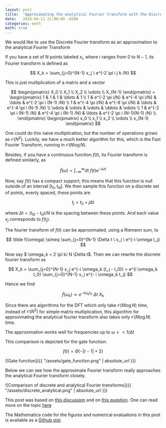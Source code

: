 ```yaml
---
layout: post
title:  "Approximating the analytical Fourier transform with the Discrete Fourier transform"
date:   2018-04-11 21:00:00 -0200
categories: math
math: true
---
```


We would like to use the Discrete Fourier transform as an approximation
to the analytical Fourier Transform

If you have a set of N points labeled $x_i$, where $i$ ranges from
0 to $N-1$,
its Fourier transform is defined as

$$    X_k = \sum_{j=0}^{N-1} x_j \ e^{-2 \pi i j k /N} $$

This is just multiplication of a matrix and a vector

$$    \begin{pmatrix}
    X_0 \\ X_1 \\ X_2 \\ \vdots \\ X_{N-1}
    \end{pmatrix}
    =
    \begin{pmatrix}
    1 & 1 & 1 & \ldots & 1 \\
    1 & e^{-2 \pi i/N} & e^{-4 \pi i/N} & \ldots & e^{-2 \pi i (N-1) /N} \\
    1 & e^{-4 \pi i/N} & e^{-8 \pi i/N} & \ldots & e^{-4 \pi i (N-1) /N} \\
    \vdots & \vdots & \vdots & \ddots & \vdots \\
    1 & e^{-2 \pi i (N-1) /N} & e^{-4 \pi i (N-1) /N} & \ldots & e^{-2 \pi i (N-1)(N-1) /N} \\
    \end{pmatrix}
    \begin{pmatrix}
    x_0 \\ x_1 \\ x_2 \\ \vdots \\ x_{N-1}
    \end{pmatrix}
$$

One could do this naive multiplication, but the number of operations grows as $\mathcal{O}(N^2)$.
Luckily, we have a much better algorithm for this, which is the Fast Fourier Transform,
running in $\mathcal{O}(N \log N)$.

Besides, if you have a continuous function $f(t)$, its Fourier transform is defined
similarly, as

$$
    \tilde f(\omega) = \int_{-\infty}^{\infty} dt \ f(t) e^{- i \omega t}
$$

Now, say $f(t)$ has a compact support,
this means that this function is null outside of an interval $[t_0,t_N]$.
We then sample this function on a discrete set of points, evenly spaced,
these points are

$$
    t_j = t_0 + j \Delta t
$$

where $\Delta t = (t_N - t_0)/N$ is the spacing between these points.
And each value $x_j$ corresponds to $f(t_j)$.

The fourier transform of $f(t)$ can be approximated, using a Riemann sum,
to

$$
    \tilde f(\omega) \simeq \sum_{j=0}^{N-1} \Delta t \ x_j \ e^{-i \omega t_j}
$$

Now say
$ \omega_k = 2 \pi k/ N \Delta t$.
Then we can rewrite the discrete fourier transform as

$$
    X_k = \sum_{j=0}^{N-1} x_j e^{-i \omega_k (t_j - t_0)} = e^{i \omega_k t_0} \sum_{j=0}^{N-1} x_j e^{- i \omega_k t_j}
$$

Hence we find

$$
    \tilde f(\omega_k) \simeq e^{-i \omega_k t_0} \ \Delta t \ X_k
$$

Since there are algorithms for the DFT which only take $\mathcal{O}(N \log N)$ time, instead of $\mathcal{O}(N^2)$ for
simple matrix multiplication,
this algorithm for approximating the analytical fourier transform also takes
only $\mathcal{O}(N \log N)$ time.

The approximation works well for frequencies up to $\omega << 1/\Delta t$

This comparison is depicted for the gate function:

$$ f(t) = \Theta(-|t - 1| + 2) $$

![Gate function]({{ "/assets/gate_function.png" | absolute_url }})

Below we can see how the approximate Fourier transform really approaches the
analytical Fourier transform closely.

![Comparison of discrete and analytical Fourier transforms]({{ "/assets/discrete_analytical.png" | absolute_url }})

This post was based on [this discussion][axelrod] and on [this question][math-se]. One can read more on the topic [here][upenn]

The Mathematica code for the figures and numerical evaluations
in this post is available as a [Github gist][gist].

[axelrod]: https://arxiv.org/abs/1508.01282
[math-se]: https://math.stackexchange.com/questions/388009/numerical-approximation-of-the-continuous-fourier-transform
[upenn]: https://www.math.upenn.edu/~cle/papers/fftvsft.pdf
[gist]: https://gist.github.com/gapolinario/4d3b7f64ad790e458c47837d0a3f5024
